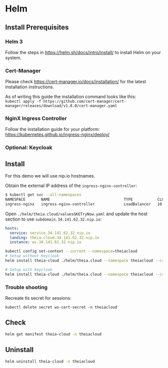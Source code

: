 # Helm

## Install Prerequisites

### Helm 3

Follow the steps in https://helm.sh/docs/intro/install/ to install Helm on your system.

### Cert-Manager

Please check https://cert-manager.io/docs/installation/ for the latest installation instructions.

As of writing this guide the installation command looks like this:\
`kubectl apply -f https://github.com/cert-manager/cert-manager/releases/download/v1.8.0/cert-manager.yaml`

### NginX Ingress Controller

Follow the installation guide for your platform:\
https://kubernetes.github.io/ingress-nginx/deploy/

### Optional: Keycloak

## Install

For this demo we will use nip.io hostnames.

Obtain the external IP address of the `ingress-nginx-controller`:

```bash
$ kubectl get svc --all-namespaces
NAMESPACE       NAME                                 TYPE           CLUSTER-IP     EXTERNAL-IP    PORT(S)                      AGE
ingress-nginx   ingress-nginx-controller             LoadBalancer   10.52.4.129    34.141.62.32   80:32507/TCP,443:32114/TCP   11m

```

Open `./helm/theia.cloud/valuesGKETryNow.yaml` and update the host section to use `subdomain.34.141.62.32.nip.io`:

```yaml
hosts:
  service: service.34.141.62.32.nip.io
  landing: theia.cloud.34.141.62.32.nip.io
  instance: ws.34.141.62.32.nip.io
```

```bash
kubectl config set-context --current --namespace=theiacloud
# Setup without Keycloak
helm install theia-cloud ./helm/theia.cloud --namespace theiacloud --create-namespace

# Setup with keycloak
helm install theia-cloud ./helm/theia.cloud --namespace theiacloud --create-namespace --values ./helm/theia.cloud/valuesKeycloak.yaml
```

### Trouble shooting
Recreate tls secret for sessions:

`kubectl delete secret ws-cert-secret -n theiacloud`

## Check

```bash
helm get manifest theia-cloud -n theiacloud
```

## Uninstall

```bash
helm uninstall theia-cloud -n theiacloud
```
